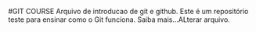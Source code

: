 #GIT COURSE
Arquivo de introducao de git e github.
Este é um repositório teste para ensinar como o Git funciona.
Saiba mais...ALterar arquivo.

